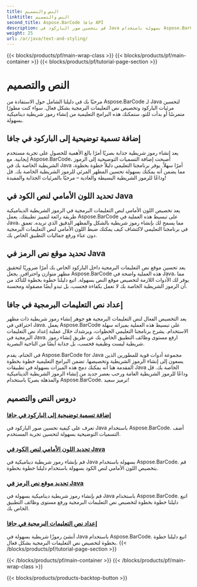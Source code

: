```yaml
---
title: النص والتصميم
linktitle: النص والتصميم
second_title: Aspose.BarCode جافا API
description: قم بتحسين صور الباركود في Java بسهولة باستخدام Aspose.BarCode. تعلم كيفية إضافة التسميات التوضيحية لتحسين تجربة المستخدم. تخصيص نص التعليمات البرمجية في الرموز الشريطية الديناميكية.
weight: 25
url: /ar/java/text-and-styling/
---
```


{{< blocks/products/pf/main-wrap-class >}}
{{< blocks/products/pf/main-container >}}
{{< blocks/products/pf/tutorial-page-section >}}

# النص والتصميم


مرحبًا بك في دليلنا الشامل حول الاستفادة من Aspose.BarCode لـ Java لتحسين مرئيات الباركود وتخصيص نص التعليمات البرمجية بشكل فعال. سواء كنت مطورًا متمرسًا أو بدأت للتو، ستمكنك هذه البرامج التعليمية من إنشاء رموز شريطية ديناميكية بسهولة.

## إضافة تسمية توضيحية إلى الباركود في جافا

يعد إنشاء رموز شريطية جذابة بصريًا أمرًا بالغ الأهمية للحصول على تجربة مستخدم إيجابية. مع Aspose.BarCode، أصبحت إضافة التسميات التوضيحية إلى الرموز الشريطية الخاصة بك في Java أمرًا سهلاً. يوفر برنامجنا التعليمي دليلاً خطوة بخطوة، مما يضمن أنه يمكنك بسهولة تحسين المظهر المرئي للرموز الشريطية الخاصة بك. قل وداعًا للرموز الشريطية البسيطة والعادية – مرحبًا بالمرئيات الجذابة والمفيدة!

## تحديد اللون الأمامي لنص الكود في Java

يعد تخصيص اللون الأمامي لنص التعليمات البرمجية في الرموز الشريطية الديناميكية طريقة رائعة لتمييز تطبيقك. يعمل Aspose.BarCode على تبسيط هذه العملية في Java، مما يسمح لك بإنشاء رموز شريطية بالشكل والمظهر الدقيق الذي تريده. تعمق في برنامجنا التعليمي لاكتشاف كيف يمكنك ضبط اللون الأمامي لنص التعليمات البرمجية دون عناء ورفع جماليات التطبيق الخاص بك.

## تحديد موقع نص الرمز في Java

يعد تحسين موقع نص التعليمات البرمجية داخل الباركود الخاص بك أمرًا ضروريًا لتحقيق مظهر متوازن واحترافي. يجعل Aspose.BarCode هذه العملية واضحة في Java، مما يوفر لك الأدوات اللازمة لتخصيص موقع النص بسهولة. اتبع دليلنا خطوة بخطوة للتأكد من أن الرموز الشريطية الخاصة بك لا تعمل بكفاءة فحسب، بل تبدو أيضًا مصقولة ومحسنة.

## إعداد نص التعليمات البرمجية في جافا

يعد التخصيص الفعال لنص التعليمات البرمجية هو جوهر إنشاء رموز شريطية ذات مظهر احترافي في Java. يعمل Aspose.BarCode على تبسيط هذه العملية بميزاته سهلة الاستخدام. يشرح برنامجنا التعليمي الخطوات، ويرشدك خلال عملية إعداد نص التعليمات البرمجية في Java. ارفع مستوى وظائف التطبيق الخاص بك عن طريق إنشاء رموز شريطية ليست وظيفية فحسب، بل جذابة أيضًا من الناحية البصرية.

في الختام، يقدم Aspose.BarCode for Java مجموعة أدوات قوية للمطورين الذين يسعون إلى إنشاء الرموز الشريطية وتخصيصها. تضمن البرامج التعليمية خطوة بخطوة المقدمة هنا أنه يمكنك دمج هذه الميزات بسهولة في تطبيقات Java الخاصة بك. قل وداعًا للرموز الشريطية العامة ورحب بعصر جديد من إنشاء الرموز الشريطية الديناميكية والمذهلة بصريًا باستخدام Aspose.BarCode. ترميز سعيد!

## دروس النص والتصميم
### [إضافة تسمية توضيحية إلى الباركود في جافا](./adding-caption-barcode/)
تعرف على كيفية تحسين صور الباركود في Java باستخدام Aspose.BarCode. أضف التسميات التوضيحية بسهولة لتحسين تجربة المستخدم.
### [تحديد اللون الأمامي لنص الكود في Java](./setting-code-text-foreground-color/)
قم بإنشاء رموز شريطية ديناميكية في Java بسهولة باستخدام Aspose.BarCode. قم بتخصيص اللون الأمامي لنص الكود بسهولة باستخدام دليلنا خطوة بخطوة.
### [تحديد موقع نص الرمز في Java](./setting-code-text-location/)
قم بإنشاء رموز شريطية ديناميكية بسهولة في Java باستخدام Aspose.BarCode. اتبع دليلنا خطوة بخطوة لتخصيص نص التعليمات البرمجية ورفع مستوى وظائف التطبيق الخاص بك.
### [إعداد نص التعليمات البرمجية في جافا](./setting-code-text/)
أنشئ رموزًا شريطية بسهولة في Java باستخدام Aspose.BarCode. اتبع دليلنا خطوة بخطوة لتخصيص نص التعليمات البرمجية بشكل فعال.
{{< /blocks/products/pf/tutorial-page-section >}}

{{< /blocks/products/pf/main-container >}}
{{< /blocks/products/pf/main-wrap-class >}}

{{< blocks/products/products-backtop-button >}}
